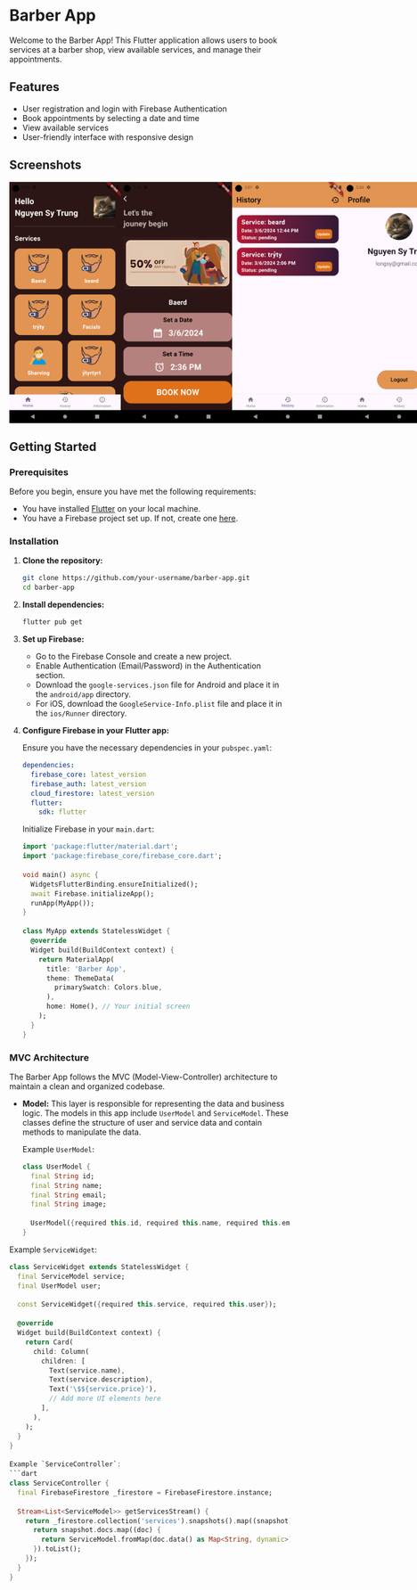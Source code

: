 # Barber App

Welcome to the Barber App! This Flutter application allows users to book services at a barber shop, view available services, and manage their appointments.

## Features

- User registration and login with Firebase Authentication
- Book appointments by selecting a date and time
- View available services
- User-friendly interface with responsive design

## Screenshots

<div style="display:flex">
    <img src="screenshots/HomeScreen.png" alt="Home Screen" width="200"/>
<img src="screenshots/BookingScreen.png" alt="Booking Screen" width="200"/>
<img src="screenshots/HistoryScreen.png" alt="History Screen" width="200"/>
<img src="screenshots/InforScreen.png" alt="Info Screen" width="200"/>
</div>

## Getting Started

### Prerequisites

Before you begin, ensure you have met the following requirements:

- You have installed [Flutter](https://flutter.dev/docs/get-started/install) on your local machine.
- You have a Firebase project set up. If not, create one [here](https://console.firebase.google.com/).

### Installation

1. **Clone the repository:**
    ```sh
    git clone https://github.com/your-username/barber-app.git
    cd barber-app
    ```

2. **Install dependencies:**
    ```sh
    flutter pub get
    ```

3. **Set up Firebase:**

    - Go to the Firebase Console and create a new project.
    - Enable Authentication (Email/Password) in the Authentication section.
    - Download the `google-services.json` file for Android and place it in the `android/app` directory.
    - For iOS, download the `GoogleService-Info.plist` file and place it in the `ios/Runner` directory. 

4. **Configure Firebase in your Flutter app:**

    Ensure you have the necessary dependencies in your `pubspec.yaml`:
    ```yaml
    dependencies:
      firebase_core: latest_version
      firebase_auth: latest_version
      cloud_firestore: latest_version
      flutter:
        sdk: flutter
    ```

    Initialize Firebase in your `main.dart`:
    ```dart
    import 'package:flutter/material.dart';
    import 'package:firebase_core/firebase_core.dart';

    void main() async {
      WidgetsFlutterBinding.ensureInitialized();
      await Firebase.initializeApp();
      runApp(MyApp());
    }

    class MyApp extends StatelessWidget {
      @override
      Widget build(BuildContext context) {
        return MaterialApp(
          title: 'Barber App',
          theme: ThemeData(
            primarySwatch: Colors.blue,
          ),
          home: Home(), // Your initial screen
        );
      }
    }
    ```

### MVC Architecture

The Barber App follows the MVC (Model-View-Controller) architecture to maintain a clean and organized codebase.

- **Model:** This layer is responsible for representing the data and business logic. The models in this app include `UserModel` and `ServiceModel`. These classes define the structure of user and service data and contain methods to manipulate the data.

  Example `UserModel`:
  ```dart
  class UserModel {
    final String id;
    final String name;
    final String email;
    final String image;

    UserModel({required this.id, required this.name, required this.email, required this.image});
  }
  
Example `ServiceWidget`:
```dart
class ServiceWidget extends StatelessWidget {
  final ServiceModel service;
  final UserModel user;

  const ServiceWidget({required this.service, required this.user});

  @override
  Widget build(BuildContext context) {
    return Card(
      child: Column(
        children: [
          Text(service.name),
          Text(service.description),
          Text('\$${service.price}'),
          // Add more UI elements here
        ],
      ),
    );
  }
}
    
Example `ServiceController`:
```dart
class ServiceController {
  final FirebaseFirestore _firestore = FirebaseFirestore.instance;

  Stream<List<ServiceModel>> getServicesStream() {
    return _firestore.collection('services').snapshots().map((snapshot) {
      return snapshot.docs.map((doc) {
        return ServiceModel.fromMap(doc.data() as Map<String, dynamic>);
      }).toList();
    });
  }
}



